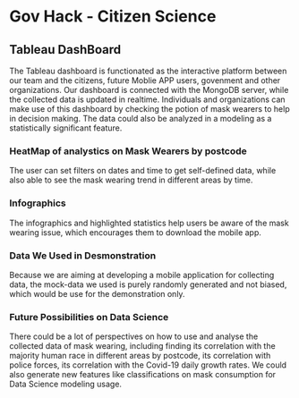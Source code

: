 # Gov Hack - Citizen Science

## Tableau DashBoard

The Tableau dashboard is functionated as the interactive platform between our team and the citizens, future Moblie APP users, govenment and other organizations. Our dashboard is connected with the MongoDB server, while the collected data is updated in realtime. Individuals and organizations can make use of this dashboard by checking the potion of mask wearers to help in decision making. The data could also be analyzed in a modeling as a statistically significant feature.

### HeatMap of analystics on Mask Wearers by postcode

The user can set filters on dates and time to get self-defined data, while also able to see the mask wearing trend in different areas by time.

### Infographics

The infographics and highlighted statistics help users be aware of the mask wearing issue, which encourages them to download the mobile app.

### Data We Used in Desmonstration

Because we are aiming at developing a mobile application for collecting data, the mock-data we used is purely randomly generated and not biased, which would be use for the demonstration only.

### Future Possibilities on Data Science

There could be a lot of perspectives on how to use and analyse the collected data of mask wearing, including finding its correlation with the majority human race in different areas by postcode, its correlation with police forces, its correlation with the Covid-19 daily growth rates. We could also generate new features like classifications on mask consumption for Data Science modeling usage. 
